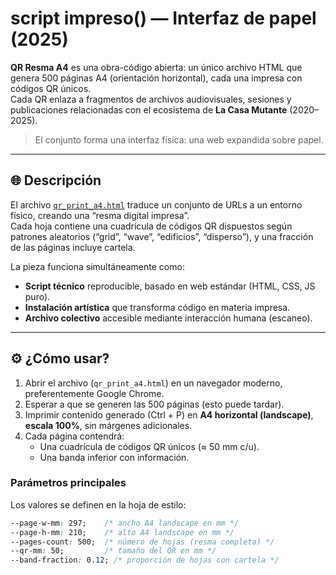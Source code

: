 # script impreso() — Interfaz de papel (2025)

**QR Resma A4** es una obra-código abierta: un único archivo HTML que genera 500 páginas A4 (orientación horizontal), cada una impresa con códigos QR únicos.  
Cada QR enlaza a fragmentos de archivos audiovisuales, sesiones y publicaciones relacionadas con el ecosistema de **La Casa Mutante** (2020–2025).  

> El conjunto forma una interfaz física: una web expandida sobre papel.

---

## 🌐 Descripción

El archivo [`qr_print_a4.html`](./qr_print_a4.html) traduce un conjunto de URLs a un entorno físico, creando una “resma digital impresa”.  
Cada hoja contiene una cuadrícula de códigos QR dispuestos según patrones aleatorios (“grid”, “wave”, “edificios”, “disperso”), y una fracción de las páginas incluye cartela.

La pieza funciona simultáneamente como:
- **Script técnico** reproducible, basado en web estándar (HTML, CSS, JS puro).
- **Instalación artística** que transforma código en materia impresa.
- **Archivo colectivo** accesible mediante interacción humana (escaneo).

---

## ⚙️ ¿Cómo usar?

1. Abrir el archivo (`qr_print_a4.html`) en un navegador moderno, preferentemente Google Chrome.
2. Esperar a que se generen las 500 páginas (esto puede tardar).
3. Imprimir contenido generado (Ctrl + P) en **A4 horizontal (landscape)**, **escala 100%**, sin márgenes adicionales.
4. Cada página contendrá:
   - Una cuadrícula de códigos QR únicos (≈ 50 mm c/u).
   - Una banda inferior con información.

### Parámetros principales

Los valores se definen en la hoja de estilo:

```css
--page-w-mm: 297;    /* ancho A4 landscape en mm */
--page-h-mm: 210;    /* alto A4 landscape en mm */
--pages-count: 500;  /* número de hojas (resma completa) */
--qr-mm: 50;         /* tamaño del QR en mm */
--band-fraction: 0.12; /* proporción de hojas con cartela */
